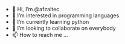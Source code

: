 - 👋 Hi, I’m @afzaltec
- 👀 I’m interested in programming languages 
- 🌱 I’m currently learning python 
- 💞️ I’m looking to collaborate on everybody
- 📫 How to reach me ...

<!---
afzaltec/afzaltec is a ✨ special ✨ repository because its `README.md` (this file) appears on your GitHub profile.
You can click the Preview link to take a look at your changes.
--->
